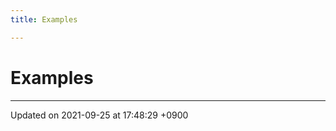 ```yaml
---
title: Examples

---
```


# Examples







-------------------------------

Updated on 2021-09-25 at 17:48:29 +0900
